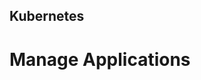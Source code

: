 <!-- .slide: data-background-image="../img/products/kubernetes.png" data-background-opacity="0.2" data-background-size="contain" -->
## Kubernetes

# Manage Applications


<!-- .slide: data-background="img/what/apps.png" data-background-size="cover" -->


<!-- .slide: data-background="img/what/apps-update-01.png" data-background-size="cover" -->


<!-- .slide: data-background="img/what/apps-update-02.png" data-background-size="cover" -->


<!-- .slide: data-background="img/what/apps-update-03.png" data-background-size="cover" -->
